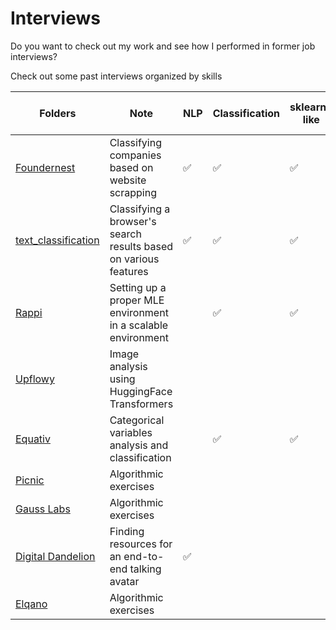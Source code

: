 # Interviews

Do you want to check out my work and see how I performed in former job interviews?

Check out some past interviews organized by skills

| Folders   |  Note | NLP  | Classification | sklearn-like | Repository setup| Core algorithmic Hackerank/Leetcode-like| OOP| CV |
|---|---|---| --- | --- | ---|---|---|---|
| [Foundernest](FounderNest/)   | Classifying companies based on website scrapping  | ✅|✅|✅|||||
| [text_classification](text_classification/)   | Classifying a browser's search results based on various features  | ✅|✅|✅|||✅||
| [Rappi](Rappi/)   | Setting up a proper MLE environment in a scalable environment  | |✅|✅|✅||✅||
| [Upflowy](Upflowy/)   | Image analysis using HuggingFace Transformers  | ||||||✅|
|[Equativ](equativ/)   | Categorical variables analysis and classification  ||✅|✅|||||
|[Picnic](Picnic/)   | Algorithmic exercises  |||||✅|||
|[Gauss Labs](GaussLabs/)   | Algorithmic exercises  |||||✅|||
|[Digital Dandelion](digital%20dandelion/)   | Finding resources for an end-to-end talking avatar  |✅|||✅|||✅|
|[Elqano](elqano/)   | Algorithmic exercises  |||||✅|||
